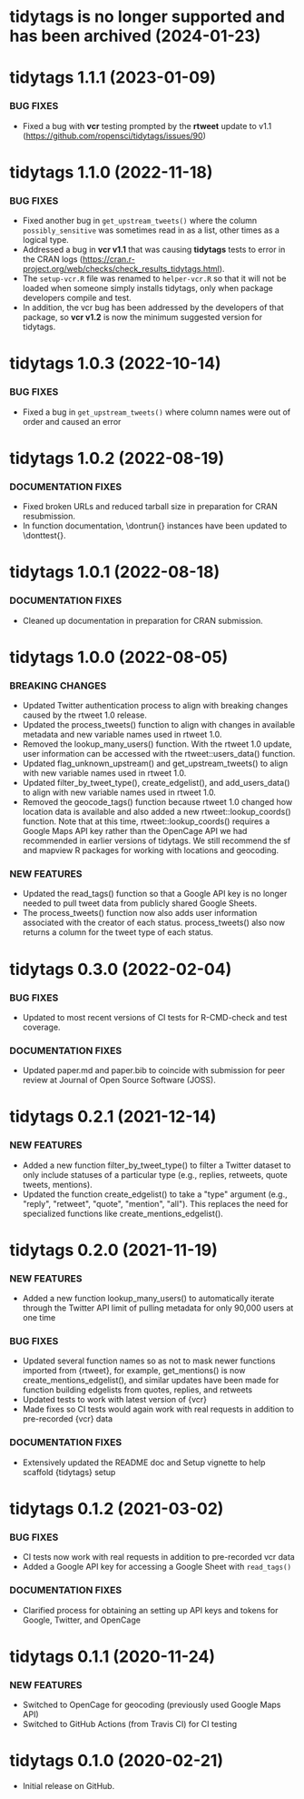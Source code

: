 tidytags is no longer supported and has been archived (2024-01-23)
=========================



tidytags 1.1.1 (2023-01-09)
=========================

### BUG FIXES

  * Fixed a bug with **vcr** testing prompted by the **rtweet** update to v1.1 (https://github.com/ropensci/tidytags/issues/90)

tidytags 1.1.0 (2022-11-18)
=========================

### BUG FIXES

  * Fixed another bug in `get_upstream_tweets()` where the column `possibly_sensitive` was sometimes read in as a list, other times as a logical type.
  * Addressed a bug in **vcr v1.1** that was causing **tidytags** tests to error in the CRAN logs (https://cran.r-project.org/web/checks/check_results_tidytags.html).
  * The `setup-vcr.R` file was renamed to `helper-vcr.R` so that it will not be loaded when someone simply installs tidytags, only when package developers compile and test. 
  * In addition, the vcr bug has been addressed by the developers of that package, so **vcr v1.2** is now the minimum suggested version for tidytags. 

tidytags 1.0.3 (2022-10-14)
=========================

### BUG FIXES

  * Fixed a bug in `get_upstream_tweets()` where column names were out of order and caused an error

tidytags 1.0.2 (2022-08-19)
=========================

### DOCUMENTATION FIXES

  * Fixed broken URLs and reduced tarball size in preparation for CRAN resubmission.
  * In function documentation, \dontrun{} instances have been updated to \donttest{}.

tidytags 1.0.1 (2022-08-18)
=========================

### DOCUMENTATION FIXES

  * Cleaned up documentation in preparation for CRAN submission.
 
tidytags 1.0.0 (2022-08-05)
=========================

### BREAKING CHANGES

  * Updated Twitter authentication process to align with breaking changes caused by the rtweet 1.0 release.
  * Updated the process_tweets() function to align with changes in available metadata and new variable names used in rtweet 1.0.
  * Removed the lookup_many_users() function. With the rtweet 1.0 update, user information can be accessed with the rtweet::users_data() function.
  * Updated flag_unknown_upstream() and get_upstream_tweets() to align with new variable names used in rtweet 1.0.
  * Updated filter_by_tweet_type(), create_edgelist(), and add_users_data() to align with new variable names used in rtweet 1.0.
  * Removed the geocode_tags() function because rtweet 1.0 changed how location data is available and also added a new rtweet::lookup_coords() function. Note that at this time, rtweet::lookup_coords() requires a Google Maps API key rather than the OpenCage API we had recommended in earlier versions of tidytags. We still recommend the sf and mapview R packages for working with locations and geocoding.
 
### NEW FEATURES

  * Updated the read_tags() function so that a Google API key is no longer needed to pull tweet data from publicly shared Google Sheets.
  * The process_tweets() function now also adds user information associated with the creator of each status. process_tweets() also now returns a column for the tweet type of each status.

tidytags 0.3.0 (2022-02-04)
=========================

### BUG FIXES

  * Updated to most recent versions of CI tests for R-CMD-check and test coverage.

### DOCUMENTATION FIXES
 
   * Updated paper.md and paper.bib to coincide with submission for peer review at Journal of Open Source Software (JOSS).

tidytags 0.2.1 (2021-12-14)
=========================

### NEW FEATURES

  * Added a new function filter_by_tweet_type() to filter a Twitter dataset to only include statuses of a particular type (e.g., replies, retweets, quote tweets, mentions).
  * Updated the function create_edgelist() to take a "type" argument (e.g., "reply", "retweet", "quote", "mention", "all"). This replaces the need for specialized functions like create_mentions_edgelist().

tidytags 0.2.0 (2021-11-19)
=========================

### NEW FEATURES

  * Added a new function lookup_many_users() to automatically iterate through the Twitter API limit of pulling metadata for only 90,000 users at one time
 
### BUG FIXES
 
  * Updated several function names so as not to mask newer functions imported from {rtweet}, for example, get_mentions() is now create_mentions_edgelist(), and similar updates have been made for function building edgelists from quotes, replies, and retweets
  * Updated tests to work with latest version of {vcr}
  * Made fixes so CI tests would again work with real requests in addition to pre-recorded {vcr} data
 
### DOCUMENTATION FIXES

  * Extensively updated the README doc and Setup vignette to help scaffold {tidytags} setup
  
tidytags 0.1.2 (2021-03-02)
=========================

### BUG FIXES

  * CI tests now work with real requests in addition to pre-recorded vcr data
  * Added a Google API key for accessing a Google Sheet with `read_tags()`
 
### DOCUMENTATION FIXES

  * Clarified process for obtaining an setting up API keys and tokens for Google, Twitter, and OpenCage

tidytags 0.1.1 (2020-11-24)
=========================

### NEW FEATURES

  * Switched to OpenCage for geocoding (previously used Google Maps API)
  * Switched to GitHub Actions (from Travis CI) for CI testing

tidytags 0.1.0 (2020-02-21)
=========================

  * Initial release on GitHub.
